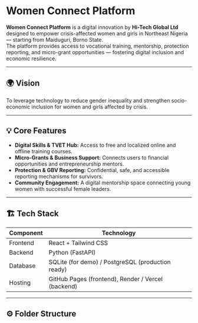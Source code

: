 # Women Connect Platform

**Women Connect Platform** is a digital innovation by **Hi-Tech Global Ltd** designed to empower crisis-affected women and girls in Northeast Nigeria — starting from Maiduguri, Borno State.  
The platform provides access to vocational training, mentorship, protection reporting, and micro-grant opportunities — fostering digital inclusion and economic resilience.

---

## 🌍 Vision
To leverage technology to reduce gender inequality and strengthen socio-economic inclusion for women and girls affected by crisis.

---

## 💡 Core Features
- **Digital Skills & TVET Hub:** Access to free and localized online and offline training courses.
- **Micro-Grants & Business Support:** Connects users to financial opportunities and entrepreneurship mentors.
- **Protection & GBV Reporting:** Confidential, safe, and accessible reporting mechanisms for survivors.
- **Community Engagement:** A digital mentorship space connecting young women with successful female leaders.

---

## 🏗️ Tech Stack
| Component | Technology |
|------------|-------------|
| Frontend | React + Tailwind CSS |
| Backend | Python (FastAPI) |
| Database | SQLite (for demo) / PostgreSQL (production ready) |
| Hosting | GitHub Pages (frontend), Render / Vercel (backend) |

---

## ⚙️ Folder Structure
